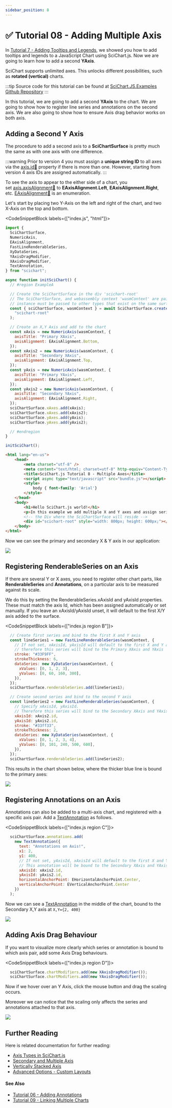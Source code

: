 ```yaml
---
sidebar_position: 8
---
```


# ✅ Tutorial 08 - Adding Multiple Axis

In [Tutorial 7 - Adding Tooltips and Legends](/docs/get-started/tutorials-js-npm-webpack/tutorial-07-adding-tooltips-and-legends), we showed you how to add tooltips and legends to a JavaScript Chart using SciChart.js. Now we are going to learn how to add a second **YAxis**.

SciChart supports unlimited axes. This unlocks different possibilities, such as **rotated (vertical)** charts.

:::tip
Source code for this tutorial can be found at [SciChart.JS.Examples Github Repository](https://github.com/ABTSoftware/SciChart.JS.Examples/tree/dev_v4.0/Tutorials/2D_Chart_Tutorials_JavaScript/Tutorial_8_Multiple_Axis)
:::

<YouTubeVideo url="https://www.youtube.com/embed/XDqTYGgEDKo" title="Video tutorial for version 3. SciChart.js JavaScript Chart Tutorial 08 - Adding Multiple X and Y Axis" />

In this tutorial, we are going to add a second **YAxis** to the chart. We are going to show how to register line series and annotations on the second axis. We are also going to show how to ensure Axis drag behavior works on both axis.

Adding a Second Y Axis
----------------------

The procedure to add a second axis to a **SciChartSurface** is pretty much the same as with one axis with one difference.

:::warning
Prior to version 4 you must assign a **unique string ID** to all axes via the [axis.id:blue_book:](https://www.scichart.com/documentation/js/current/typedoc/classes/axiscore.html#id) property if there is more than one. However, starting from version 4 axis IDs are assigned automatically.
:::

To see the axis to appear to the either side of a chart, you set [axis.axisAlignment:blue_book:](https://www.scichart.com/documentation/js/current/typedoc/classes/axisbase2d.html#axisalignment) to **EAxisAlignment.Left**, **EAxisAlignment.Right**, etc. [EAxisAlignment:blue_book:](https://www.scichart.com/documentation/js/current/typedoc/enums/eaxisalignment.html) is an enumeration.

Let's start by placing two Y-Axis on the left and right of the chart, and two X-Axis on the top and bottom.

<CodeSnippetBlock labels={["index.js", "html"]}>
```js {22-42} showLineNumbers
import {
  SciChartSurface,
  NumericAxis,
  EAxisAlignment,
  FastLineRenderableSeries,
  XyDataSeries,
  YAxisDragModifier,
  XAxisDragModifier,
  TextAnnotation,
} from "scichart";

async function initSciChart() {
  // #region ExampleA

  // Create the SciChartSurface in the div 'scichart-root'
  // The SciChartSurface, and webassembly context 'wasmContext' are paired. This wasmContext
  // instance must be passed to other types that exist on the same surface.
  const { sciChartSurface, wasmContext } = await SciChartSurface.create(
    "scichart-root"
  );

  // Create an X,Y Axis and add to the chart
  const xAxis = new NumericAxis(wasmContext, {
    axisTitle: "Primary XAxis",
    axisAlignment: EAxisAlignment.Bottom,
  });
  const xAxis2 = new NumericAxis(wasmContext, {
    axisTitle: "Secondary XAxis",
    axisAlignment: EAxisAlignment.Top,
  });
  const yAxis = new NumericAxis(wasmContext, {
    axisTitle: "Primary YAxis",
    axisAlignment: EAxisAlignment.Left,
  });
  const yAxis2 = new NumericAxis(wasmContext, {
    axisTitle: "Secondary YAxis",
    axisAlignment: EAxisAlignment.Right,
  });
  sciChartSurface.xAxes.add(xAxis);
  sciChartSurface.xAxes.add(xAxis2);
  sciChartSurface.yAxes.add(yAxis);
  sciChartSurface.yAxes.add(yAxis2);

  // #endregion
}

initSciChart();
```
```html {15} showLineNumbers
<html lang="en-us">
    <head>
        <meta charset="utf-8" />
        <meta content="text/html; charset=utf-8" http-equiv="Content-Type" />
        <title>SciChart.js Tutorial 8 - Multiple Axes</title>
        <script async type="text/javascript" src="bundle.js"></script>
        <style>
            body { font-family: 'Arial'}
        </style>
    </head>
    <body>
        <h1>Hello SciChart.js world!</h1>
        <p>In this example we add multiple X and Y axes and assign series, annotations to them</p>
        <!-- the Div where the SciChartSurface will reside -->
        <div id="scichart-root" style="width: 800px; height: 600px;"></div>
    </body>
</html>
```
</CodeSnippetBlock>

Now we can see the primary and secondary X & Y axis in our application:

![](img/1.png)

Registering RenderableSeries on an Axis
---------------------------------------

If there are several Y or X axes, you need to register other chart parts, like **RenderableSeries** and **Annotations**, on a particular axis to be measured against its scale.

We do this by setting the RenderableSeries.xAxisId and yAxisId properties. These must match the axis Id, which has been assigned automatically or set manually. If you leave an xAxisId/yAxisId unset, it will default to the first X/Y axis added to the surface.

<CodeSnippetBlock labels={["index.js region B"]}>
```js
  // Create first series and bind to the first X and Y axis
  const lineSeries1 = new FastLineRenderableSeries(wasmContext, {
    // If not set, xAxisId, yAxisId will default to the first X and Y axes added to sciChartSurface
    // therefore this series will bind to the Primary XAxis and YAxis
    stroke: "#33F9FF",
    strokeThickness: 6,
    dataSeries: new XyDataSeries(wasmContext, {
      xValues: [0, 1, 2, 3],
      yValues: [0, 60, 160, 300],
    }),
  });
  sciChartSurface.renderableSeries.add(lineSeries1);

  // Create second series and bind to the second Y axis
  const lineSeries2 = new FastLineRenderableSeries(wasmContext, {
    // Specify xAxisId, yAxisId.
    // Therefore this series will bind to the Secondary XAxis and YAxis
    xAxisId: xAxis2.id,
    yAxisId: yAxis2.id,
    stroke: "#33ff33",
    strokeThickness: 2,
    dataSeries: new XyDataSeries(wasmContext, {
      xValues: [0, 1, 2, 3, 4],
      yValues: [0, 101, 240, 500, 600],
    }),
  });
  sciChartSurface.renderableSeries.add(lineSeries2);
```
</CodeSnippetBlock>

This results in the chart shown below, where the thicker blue line is bound to the primary axes:

![](img/2.png)

Registering Annotations on an Axis
----------------------------------

Annotations can also be added to a multi-axis chart, and registered with a specific axis pair. Add a [TextAnnotation](/docs/2d-charts/annotations-api/text-annotation) as follows.

<CodeSnippetBlock labels={["index.js region C"]}>
```js
  sciChartSurface.annotations.add(
    new TextAnnotation({
      text: "Annotations on Axis!",
      x1: 2,
      y1: 400,
      // If not set, yAxisId, xAxisId will default to the first X and Y axes
      // This annotation will be bound to the Secondary XAxis and YAxis
      xAxisId: xAxis2.id,
      yAxisId: yAxis2.id,
      horizontalAnchorPoint: EHorizontalAnchorPoint.Center,
      verticalAnchorPoint: EVerticalAnchorPoint.Center
    })
  );
```
</CodeSnippetBlock>

Now we can see a [TextAnnotation](/docs/2d-charts/annotations-api/text-annotation) in the middle of the chart, bound to the Secondary X,Y axis at `X,Y={2, 400}`

![](img/3.png)

Adding Axis Drag Behaviour
--------------------------

If you want to visualize more clearly which series or annotation is bound to which axis pair, add some Axis Drag behaviours.

<CodeSnippetBlock labels={["index.js region D"]}>
```js
  sciChartSurface.chartModifiers.add(new XAxisDragModifier());
  sciChartSurface.chartModifiers.add(new YAxisDragModifier());
```
</CodeSnippetBlock>

Now if we hover over an Y Axis, click the mouse button and drag the scaling occurs.

Moreover we can notice that the scaling only affects the series and annotations attached to that axis.

![](img/4.gif)

Further Reading
---------------

Here is related documentation for further reading:   

*   [Axis Types in SciChart.js](/docs/2d-charts/axis-api/axis-api-overview)
*   [Secondary and Multiple Axis](/docs/2d-charts/axis-api/multi-axis-and-layout/secondary-and-multiple-axis-overview)
*   [Vertically Stacked Axis](/docs/2d-charts/axis-api/multi-axis-and-layout/vertically-stacked-axis-layout)
*   [Advanced Options - Custom Layouts](/docs/2d-charts/axis-api/multi-axis-and-layout/advanced-options-custom-layout-managers)

#### See Also

* [Tutorial 06 - Adding Annotations](/docs/get-started/tutorials-js-npm-webpack/tutorial-06-adding-annotations)
* [Tutorial 09 - Linking Multiple Charts](/docs/get-started/tutorials-js-npm-webpack/tutorial-09-linking-multiple-charts)